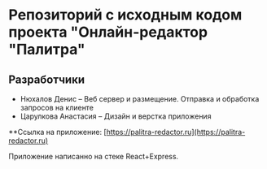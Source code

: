 # Репозиторий c исходным кодом проекта "Онлайн-редактор "Палитра"

## Разработчики
* Нюхалов Денис – Веб сервер и размещение. Отправка и обработка запросов на клиенте
* Царулкова Анастасия – Дизайн и верстка приложения

**Ссылка на приложение: [https://palitra-redactor.ru](https://palitra-redactor.ru)

Приложение написанно на стеке React+Express. 

